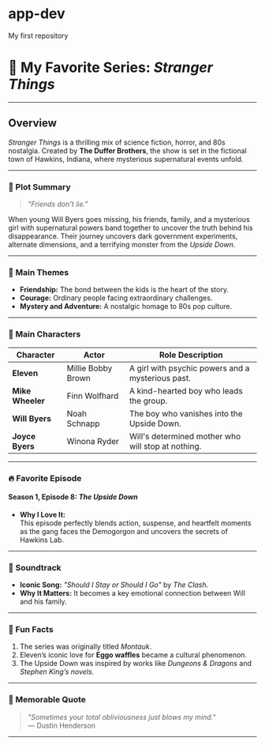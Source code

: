 # app-dev
My first repository

# 🎥 **My Favorite Series: *Stranger Things***

---

## **Overview**
*Stranger Things* is a thrilling mix of science fiction, horror, and 80s nostalgia. Created by **The Duffer Brothers**, the show is set in the fictional town of Hawkins, Indiana, where mysterious supernatural events unfold.

---

### **🧠 Plot Summary**
> *"Friends don’t lie."*

When young Will Byers goes missing, his friends, family, and a mysterious girl with supernatural powers band together to uncover the truth behind his disappearance. Their journey uncovers dark government experiments, alternate dimensions, and a terrifying monster from the *Upside Down*.

---

### **📜 Main Themes**
- **Friendship:** The bond between the kids is the heart of the story.  
- **Courage:** Ordinary people facing extraordinary challenges.  
- **Mystery and Adventure:** A nostalgic homage to 80s pop culture.  

---

### **🌟 Main Characters**
| Character            | Actor              | Role Description                                |
|----------------------|--------------------|------------------------------------------------|
| **Eleven**           | Millie Bobby Brown| A girl with psychic powers and a mysterious past. |
| **Mike Wheeler**     | Finn Wolfhard      | A kind-hearted boy who leads the group.        |
| **Will Byers**       | Noah Schnapp       | The boy who vanishes into the Upside Down.     |
| **Joyce Byers**      | Winona Ryder       | Will's determined mother who will stop at nothing. |

---

### **🔥 Favorite Episode**
#### **Season 1, Episode 8: *The Upside Down***
- **Why I Love It:**  
  This episode perfectly blends action, suspense, and heartfelt moments as the gang faces the Demogorgon and uncovers the secrets of Hawkins Lab.

---

### **🎵 Soundtrack**
- **Iconic Song:** *"Should I Stay or Should I Go"* by *The Clash*.  
- **Why It Matters:** It becomes a key emotional connection between Will and his family.

---

### **🎉 Fun Facts**
1. The series was originally titled *Montauk*.  
2. Eleven’s iconic love for **Eggo waffles** became a cultural phenomenon.  
3. The Upside Down was inspired by works like *Dungeons & Dragons* and *Stephen King’s novels*.

---

### **📖 Memorable Quote**
> *"Sometimes your total obliviousness just blows my mind."*  
> — Dustin Henderson  

---

